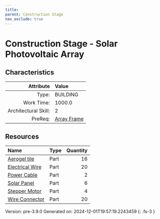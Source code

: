 ```yaml
---
title: 
parent: Construction Stage
nav_exclude: true
---
```

# Construction Stage - Solar Photovoltaic Array


## Characteristics

| Attribute      | Value |
|--------:|:------|
|Type:|BUILDING|
|Work Time:|1000.0|
|Architectural Skill:|2|
|PreReq:|[Array Frame](../construction/array-frame.html)|

## Resources

| Name | Type | Quantity |
|:-----|:-----|-----:|
|[Aerogel tile](../part/aerogel-tile.html)|Part|16|
|[Electrical Wire](../part/electrical-wire.html)|Part|20|
|[Power Cable](../part/power-cable.html)|Part|2|
|[Solar Panel](../part/solar-panel.html)|Part|6|
|[Stepper Motor](../part/stepper-motor.html)|Part|4|
|[Wire Connector](../part/wire-connector.html)|Part|20|



Version: pre-3.9.0 Generated on: 2024-12-01T19:57:19.2243459
{: .fs-3 }